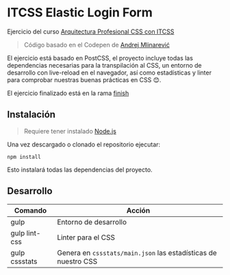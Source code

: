 # ITCSS Elastic Login Form
Ejercicio del curso [Arquitectura Profesional CSS con ITCSS](https://escuela.it/cursos/arquitectura-profesional-css-con-itcss)

> Código basado en el Codepen de [Andrej Mlinarević](http://codepen.io/andrejmlinarevic/pen/NGGdVv)

El ejercicio está basado en PostCSS, el proyecto incluye todas las dependencias necesarias para la transpilación al CSS, un entorno de desarrollo con live-reload en el navegador, así como estadísticas y linter para comprobar nuestras buenas prácticas en CSS 😊.

El ejercicio finalizado está en la rama [finish](https://github.com/EscuelaIt/itcss-elastic-login-form/tree/finish)

## Instalación
> Requiere tener instalado [Node.js](https://nodejs.org)

Una vez descargado o clonado el repositorio ejecutar:
```
npm install
```
Esto instalará todas las dependencias del proyecto.


## Desarrollo

| Comando | Acción |
|---|---|
| gulp | Entorno de desarrollo |
| gulp lint-css| Linter para el CSS |
| gulp cssstats| Genera en `cssstats/main.json` las estadísticas de nuestro CSS |
